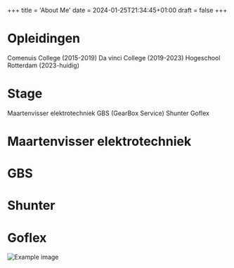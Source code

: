 +++
title = 'About Me'
date = 2024-01-25T21:34:45+01:00
draft = false
+++

# Opleidingen
Comenuis College (2015-2019)
Da vinci College (2019-2023)
Hogeschool Rotterdam (2023-huidig)

# Stage
Maartenvisser elektrotechniek
GBS (GearBox Service)
Shunter
Goflex

# Maartenvisser elektrotechniek

# GBS

# Shunter

# Goflex

![Example image](/forest.JPG) 